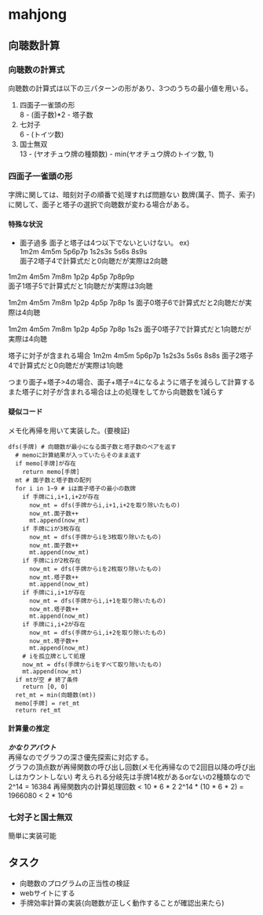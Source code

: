 # mahjong
## 向聴数計算
### 向聴数の計算式
向聴数の計算式は以下の三パターンの形があり、3つのうちの最小値を用いる。
1. 四面子一雀頭の形  
  8 - (面子数)*2 - 塔子数
2. 七対子  
  6 - (トイツ数)
3. 国士無双  
  13 - (ヤオチュウ牌の種類数) - min(ヤオチュウ牌のトイツ数, 1)

### 四面子一雀頭の形
字牌に関しては、暗刻対子の順番で処理すれば問題ない
数牌(萬子、筒子、索子)に関して、面子と塔子の選択で向聴数が変わる場合がある。

#### 特殊な状況
- 面子過多
面子と塔子は4つ以下でないといけない。
ex)  
1m2m 4m5m 5p6p7p 1s2s3s 5s6s 8s9s    
面子2塔子4で計算式だと0向聴だが実際は2向聴

1m2m 4m5m 7m8m 1p2p 4p5p 7p8p9p  
面子1塔子5で計算式だと1向聴だが実際は3向聴

1m2m 4m5m 7m8m 1p2p 4p5p 7p8p 1s
面子0塔子6で計算式だと2向聴だが実際は4向聴  

1m2m 4m5m 7m8m 1p2p 4p5p 7p8p 1s2s
面子0塔子7で計算式だと1向聴だが実際は4向聴

塔子に対子が含まれる場合
1m2m 4m5m 5p6p7p 1s2s3s 5s6s 8s8s
面子2塔子4で計算式だと0向聴だが実際は1向聴

つまり面子+塔子>4の場合、面子+塔子=4になるように塔子を減らして計算する  
また塔子に対子が含まれる場合は上の処理をしてから向聴数を1減らす


#### 疑似コード
メモ化再帰を用いて実装した。(要検証)
```
dfs(手牌) # 向聴数が最小になる面子数と塔子数のペアを返す
  # memoに計算結果が入っていたらそのまま返す
  if memo[手牌]が存在
    return memo[手牌]
  mt # 面子数と塔子数の配列
  for i in 1~9 # iは面子塔子の最小の数牌
    if 手牌にi,i+1,i+2が存在
      now_mt = dfs(手牌からi,i+1,i+2を取り除いたもの)
      now_mt.面子数++
      mt.append(now_mt)
    if 手牌にiが3枚存在
      now_mt = dfs(手牌からiを3枚取り除いたもの)
      now_mt.面子数++
      mt.append(now_mt)
    if 手牌にiが2枚存在
      now_mt = dfs(手牌からiを2枚取り除いたもの)
      now_mt.塔子数++
      mt.append(now_mt)
    if 手牌にi,i+1が存在
      now_mt = dfs(手牌からi,i+1を取り除いたもの)
      now_mt.塔子数++
      mt.append(now_mt)
    if 手牌にi,i+2が存在
      now_mt = dfs(手牌からi,i+2を取り除いたもの)
      now_mt.塔子数++
      mt.append(now_mt)
    # iを孤立牌として処理
    now_mt = dfs(手牌からiをすべて取り除いたもの)
    mt.append(now_mt)
  if mtが空 # 終了条件
    return [0, 0]
  ret_mt = min(向聴数(mt))
  memo[手牌] = ret_mt
  return ret_mt
```

#### 計算量の推定
***かなりアバウト***  
再帰なのでグラフの深さ優先探索に対応する。  
グラフの頂点数が再帰関数の呼び出し回数(メモ化再帰なので2回目以降の呼び出しはカウントしない)
考えられる分岐先は手牌14枚があるorないの2種類なので
2^14 = 16384
再帰関数内の計算処理回数 < 10 * 6 * 2
2^14 * (10 * 6 * 2) = 1966080 < 2 * 10^6
  
### 七対子と国士無双
簡単に実装可能


## タスク
- 向聴数のプログラムの正当性の検証
- webサイトにする
- 手牌効率計算の実装(向聴数が正しく動作することが確認出来たら)
